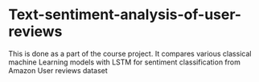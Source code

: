 # Text-sentiment-analysis-of-user-reviews
This is done as a part of the course project. It compares various classical machine Learning models with LSTM for sentiment classification from Amazon User reviews dataset

